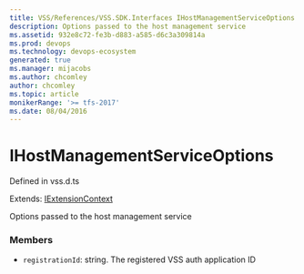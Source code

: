 ```yaml
---
title: VSS/References/VSS.SDK.Interfaces IHostManagementServiceOptions API | Extensions for Azure DevOps Services
description: Options passed to the host management service
ms.assetid: 932e8c72-fe3b-d883-a585-d6c3a309814a
ms.prod: devops
ms.technology: devops-ecosystem
generated: true
ms.manager: mijacobs
ms.author: chcomley
author: chcomley
ms.topic: article
monikerRange: '>= tfs-2017'
ms.date: 08/04/2016
---
```


# IHostManagementServiceOptions

Defined in vss.d.ts

Extends: [IExtensionContext](../../../VSS/References/VSS_SDK_Interfaces/IExtensionContext.md)

Options passed to the host management service 

### Members

* `registrationId`: string. The registered VSS auth application ID

